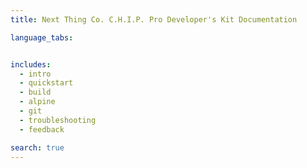 ```yaml
---
title: Next Thing Co. C.H.I.P. Pro Developer's Kit Documentation 

language_tabs:


includes:
  - intro
  - quickstart
  - build
  - alpine
  - git
  - troubleshooting
  - feedback

search: true
---
```

